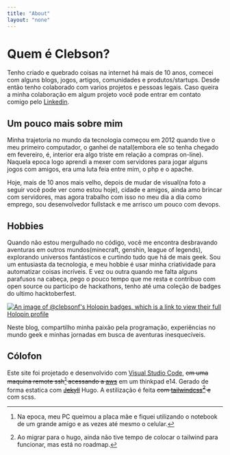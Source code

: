 ```yaml
---
title: "About"
layout: "none"
---
```


# Quem é Clebson?

Tenho criado e quebrado coisas na internet há mais de 10 anos, comecei com alguns blogs, jogos, artigos, comunidades e produtos/startups. Desde então tenho colaborado com varios projetos e pessoas legais. Caso queira a minha colaboração em algum projeto você pode entrar em contato comigo pelo [Linkedin](https://www.linkedin.com/in/whoisclebs).

## Um pouco mais sobre mim
Minha trajetoria no mundo da tecnologia começou em 2012 quando tive o meu primeiro computador, o ganhei de natal(embora ele so tenha chegado em fevereiro, é, interior era algo triste em relação a compras on-line). Naquela epoca logo aprendi a mexer com servidores para jogar alguns jogos com amigos, era uma luta feia entre mim, o php e o apache. 

Hoje, mais de 10 anos mais velho, depois de mudar de visual(na foto a seguir você pode ver como estou hoje), cidade e amigos, ainda amo brincar com servidores, mas agora trabalho com isso no meu dia a dia como emprego, sou desenvolvedor fullstack e me arrisco um pouco com devops.

## Hobbies
Quando não estou mergulhado no código, você me encontra desbravando aventuras em outros mundos(minecraft, genshin, league of legends), explorando universos fantásticos e curtindo tudo que há de mais geek. Sou um entusiasta da tecnologia, e meu hobbie é usar minha criatividade para automatizar coisas incríveis. E vez ou outra quando me falta alguns parafusos na cabeça, pego o pouco tempo que me resta e contribuo com open source ou participo de hackathons, tenho até uma coleção de badges do ultimo hacktoberfest.

[![An image of @clebsonf's Holopin badges, which is a link to view their full Holopin profile](https://holopin.me/clebsonf)](https://holopin.io/@clebsonf)

Neste blog, compartilho minha paixão pela programação, experiências no mundo geek e minhas jornadas em busca de aventuras inesquecíveis.

## Cólofon

Este site foi projetado e desenvolvido com [Visual Studio Code](https://code.visualstudio.com/), ~~em uma maquina remote ssh[^1] acessando a <a href="https://aws.amazon.com/">aws</a>~~ em um thinkpad e14. Gerado de forma estatica com ~~<a href="https://jekyllrb.com/">Jekyll</a>~~ Hugo. A estilização é feita ~~com <a href="https://tailwindcss.com/">tailwindcss</a>[^2] e~~ com scss.


[^1]: Na epoca, meu PC queimou a placa mãe e fiquei utilizando o notebook de um grande amigo e as vezes até mesmo o celular.
[^2]: Ao migrar para o hugo, ainda não tive tempo de colocar o tailwind para funcionar, mas está no roadmap.